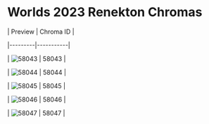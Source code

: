 # Worlds 2023 Renekton Chromas


| Preview | Chroma ID |

|---------|-----------|

| ![58043](https://raw.communitydragon.org/latest/plugins/rcp-be-lol-game-data/global/default/v1/champion-chroma-images/58/58043.png) | 58043 |

| ![58044](https://raw.communitydragon.org/latest/plugins/rcp-be-lol-game-data/global/default/v1/champion-chroma-images/58/58044.png) | 58044 |

| ![58045](https://raw.communitydragon.org/latest/plugins/rcp-be-lol-game-data/global/default/v1/champion-chroma-images/58/58045.png) | 58045 |

| ![58046](https://raw.communitydragon.org/latest/plugins/rcp-be-lol-game-data/global/default/v1/champion-chroma-images/58/58046.png) | 58046 |

| ![58047](https://raw.communitydragon.org/latest/plugins/rcp-be-lol-game-data/global/default/v1/champion-chroma-images/58/58047.png) | 58047 |